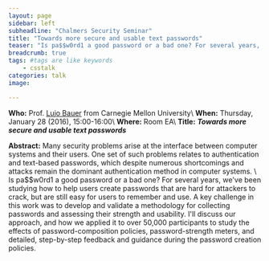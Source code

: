 ```yaml
---
layout: page
sidebar: left
subheadline: "Chalmers Security Seminar"
title: "Towards more secure and usable text passwords"
teaser: "Is pa$$w0rd1 a good password or a bad one? For several years, we've been studying how to help users create passwords that are hard for attackers to crack, but are still easy for users to remember and use."
breadcrumb: true
tags: #tags are like keywords
    - csstalk
categories: talk
image:

---
```

**Who:** Prof. [Lujo Bauer](http://www.ece.cmu.edu/~lbauer/bio.html) from Carnegie Mellon University\\
**When:**  Thursday, January 28 (2016), 15:00-16:00\\
**Where:** Room EA\\
**Title:** ***Towards more secure and usable text passwords***


**Abstract:**
Many security problems arise at the interface between computer systems and their users. One set of such problems relates to authentication and text-based passwords, which despite numerous shortcomings and attacks remain the dominant authentication method in computer systems.
\\
Is pa$$w0rd1 a good password or a bad one? For several years, we've been studying how to help users create passwords that are hard for attackers to crack, but are still easy for users to remember and use. A key challenge in this work was to develop and validate a methodology for collecting passwords and assessing their strength and usability. I'll discuss our approach, and how we applied it to over 50,000 participants to study the effects of password-composition policies, password-strength meters, and detailed, step-by-step feedback and guidance during the password creation policies.
